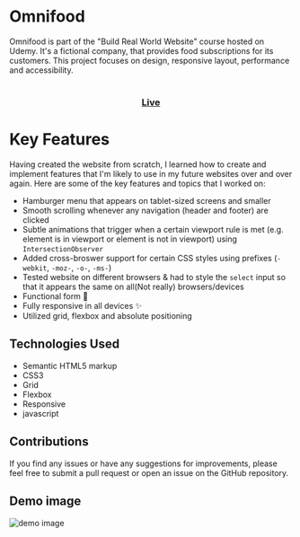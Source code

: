 # Omnifood

Omnifood is part of the "Build Real World Website" course hosted on Udemy. It's a fictional company, that provides food subscriptions for its customers. This project focuses on design, responsive layout, performance and accessibility.

# <h3 align="center"> [Live](https://kasper-psd-mazen.netlify.app)</h3>

# Key Features

Having created the website from scratch, I learned how to create and implement features that I'm likely to use in my future websites over and over again. Here are some of the key features and topics that I worked on:

- Hamburger menu that appears on tablet-sized screens and smaller
- Smooth scrolling whenever any navigation (header and footer) are clicked
- Subtle animations that trigger when a certain viewport rule is met (e.g. element is in viewport or element is not in viewport) using `IntersectionObserver`
- Added cross-broswer support for certain CSS styles using prefixes (`-webkit`, `-moz-`, `-o-`, `-ms-`)
- Tested website on different browsers & had to style the `select` input so that it appears the same on all(Not really) browsers/devices
- Functional form 📧
- Fully responsive in all devices ✨
- Utilized grid, flexbox and absolute positioning

## Technologies Used

- Semantic HTML5 markup
- CSS3
- Grid
- Flexbox
- Responsive
- javascript

## Contributions

If you find any issues or have any suggestions for improvements, please feel free to submit a pull request or open an issue on the GitHub repository.

## Demo image

![demo image](/img/demo.png)
